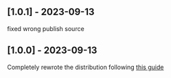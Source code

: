 ## [1.0.1] - 2023-09-13
fixed wrong publish source

## [1.0.0] - 2023-09-13

Completely rewrote the distribution following [this guide](https://mparavano.medium.com/build-a-javascript-util-library-for-npm-with-es6-modules-and-commonjs-9e78b51e3714)
